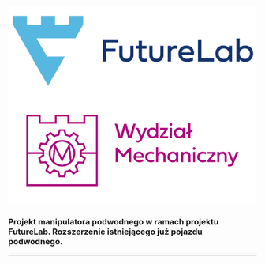 
![FL logo](./docs/assets/futurelab.png)
![PK WM logo](./docs/assets/pkwm.png)

### Projekt manipulatora podwodnego w ramach projektu FutureLab. Rozszerzenie istniejącego już pojazdu podwodnego.

---

